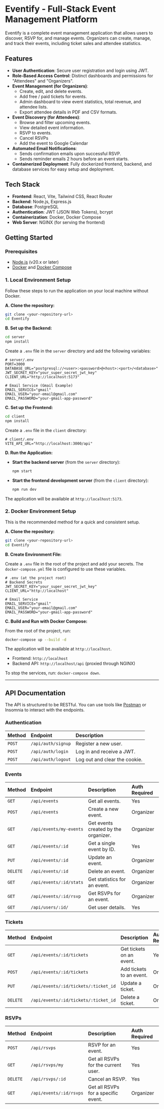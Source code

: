 # Eventify - Full-Stack Event Management Platform

Eventify is a complete event management application that allows users to discover, RSVP for, and manage events. Organizers can create, manage, and track their events, including ticket sales and attendee statistics.

## Features

-   **User Authentication**: Secure user registration and login using JWT.
-   **Role-Based Access Control**: Distinct dashboards and permissions for "Attendees" and "Organizers".
-   **Event Management (for Organizers)**:
    -   Create, edit, and delete events.
    -   Add free / paid tickets for events.
    -   Admin dashboard to view event statistics, total revenue, and attendee lists.
    -   Export attendee details in PDF and CSV formats.
-   **Event Discovery (for Attendees)**:
    -   Browse and filter upcoming events.
    -   View detailed event information.
    -   RSVP to events.
    -   Cancel RSVPs
    -   Add the event to Google Calendar
-   **Automated Email Notifications**:
    -   Sends confirmation emails upon successful RSVP.
    -   Sends reminder emails 2 hours before an event starts.
-   **Containerized Deployment**: Fully dockerized frontend, backend, and database services for easy setup and deployment.

## Tech Stack

-   **Frontend**: React, Vite, Tailwind CSS, React Router
-   **Backend**: Node.js, Express.js
-   **Database**: PostgreSQL
-   **Authentication**: JWT (JSON Web Tokens), bcrypt
-   **Containerization**: Docker, Docker Compose
-   **Web Server**: NGINX (for serving the frontend)


## Getting Started

### Prerequisites

-   [Node.js](https://nodejs.org/) (v20.x or later)
-   [Docker](https://www.docker.com/products/docker-desktop/) and [Docker Compose](https://docs.docker.com/compose/install/)

### 1. Local Environment Setup

Follow these steps to run the application on your local machine without Docker.

**A. Clone the repository:**

```sh
git clone <your-repository-url>
cd Eventify
```

**B. Set up the Backend:**

```sh
cd server
npm install
```

Create a `.env` file in the `server` directory and add the following variables:

```env
# server/.env
PORT=3000
DATABASE_URL="postgresql://<user>:<password>@<host>:<port>/<database>"
JWT_SECRET_KEY="your_super_secret_jwt_key"
CLIENT_URL="http://localhost:5173"

# Email Service (Gmail Example)
EMAIL_SERVICE="gmail"
EMAIL_USER="your-email@gmail.com"
EMAIL_PASSWORD="your-gmail-app-password"
```

**C. Set up the Frontend:**

```sh
cd client
npm install
```

Create a `.env` file in the `client` directory:

```env
# client/.env
VITE_API_URL="http://localhost:3000/api"
```

**D. Run the Application:**

-   **Start the backend server** (from the `server` directory):
    ```sh
    npm start
    ```
-   **Start the frontend development server** (from the `client` directory):
    ```sh
    npm run dev
    ```

The application will be available at `http://localhost:5173`.

### 2. Docker Environment Setup

This is the recommended method for a quick and consistent setup.

**A. Clone the repository:**

```sh
git clone <your-repository-url>
cd Eventify
```

**B. Create Environment File:**

Create a `.env` file in the root of the project and add your secrets. The `docker-compose.yml` file is configured to use these variables.

```env
# .env (at the project root)
# Backend Secrets
JWT_SECRET_KEY="your_super_secret_jwt_key"
CLIENT_URL="http://localhost"

# Email Service
EMAIL_SERVICE="gmail"
EMAIL_USER="your-email@gmail.com"
EMAIL_PASSWORD="your-gmail-app-password"
```

**C. Build and Run with Docker Compose:**

From the root of the project, run:

```sh
docker-compose up --build -d
```

The application will be available at `http://localhost`.

-   Frontend: `http://localhost`
-   Backend API: `http://localhost/api` (proxied through NGINX)

To stop the services, run: `docker-compose down`.

---

## API Documentation

The API is structured to be RESTful. You can use tools like [Postman](https://www.postman.com/) or Insomnia to interact with the endpoints.

### Authentication

| Method | Endpoint           | Description                   |
| :----- | :----------------- | :---------------------------- |
| `POST` | `/api/auth/signup` | Register a new user.          |
| `POST` | `/api/auth/login`  | Log in and receive a JWT.     |
| `POST` | `/api/auth/logout` | Log out and clear the cookie. |

### Events

| Method   | Endpoint                | Description                          | Auth Required |
| :------- | :---------------------- | :----------------------------------- | :------------ |
| `GET`    | `/api/events`           | Get all events.                      | Yes           |
| `POST`   | `/api/events`           | Create a new event.                  | Organizer     |
| `GET`    | `/api/events/my-events` | Get events created by the organizer. | Organizer     |
| `GET`    | `/api/events/:id`       | Get a single event by ID.            | Yes           |
| `PUT`    | `/api/events/:id`       | Update an event.                     | Organizer     |
| `DELETE` | `/api/events/:id`       | Delete an event.                     | Organizer     |
| `GET`    | `/api/events/:id/stats` | Get statistics for an event.         | Organizer     |
| `GET`    | `/api/events/:id/rsvp`  | Get RSVPs for an event.              | Organizer     |
| `GET`    | `/api/users/:id/`       | Get user details.                    | Yes           |

### Tickets

| Method   | Endpoint                             | Description              | Auth Required |
| :------- | :----------------------------------- | :----------------------- | :------------ |
| `GET`    | `/api/events/:id/tickets`            | Get tickets on an event. | Yes           |
| `POST`   | `/api/events/:id/tickets`            | Add tickets to an event. | Organizer     |
| `PUT`    | `/api/events/:id/tickets/:ticket_id` | Update a ticket.         | Organizer     |
| `DELETE` | `/api/events/:id/tickets/:ticket_id` | Delete a ticket.         | Organizer     |

### RSVPs

| Method   | Endpoint                | Description                         | Auth Required |
| :------- | :---------------------- | :---------------------------------- | :------------ |
| `POST`   | `/api/rsvps`            | RSVP for an event.                  | Yes           |
| `GET`    | `/api/rsvps/my`         | Get all RSVPs for the current user. | Yes           |
| `DELETE` | `/api/rsvps/:id`        | Cancel an RSVP.                     | Yes           |
| `GET`    | `/api/events/:id/rsvps` | Get all RSVPs for a specific event. | Organizer     |